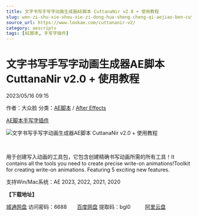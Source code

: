 ```yaml
---
title: 文字书写手写字动画生成器AE脚本 CuttanaNir v2.0 + 使用教程
slug: wen-zi-shu-xie-shou-xie-zi-dong-hua-sheng-cheng-qi-aejiao-ben-cuttananir-v2-0-shi-yong-jiao-cheng
source_url: https://www.lookae.com/cuttananir-v2/
category: aescripts
tags: [AE脚本, 手写字插件]
---
```

# 文字书写手写字动画生成器AE脚本 CuttanaNir v2.0 + 使用教程

2023/05/16 09:15

作者：大众脸
分类：[AE脚本](https://www.lookae.com/after-effects/aescripts/) / [After Effects](https://www.lookae.com/after-effects/)

[AE脚本](https://www.lookae.com/tag/ae%e8%84%9a%e6%9c%ac/)[手写字插件](https://www.lookae.com/tag/%e6%89%8b%e5%86%99%e5%ad%97%e6%8f%92%e4%bb%b6/)

![文字书写手写字动画生成器AE脚本 CuttanaNir v2.0 + 使用教程](https://www.lookae.com/wp-content/uploads/2023/05/Cuttananir-2.0.jpg "文字书写手写字动画生成器AE脚本 CuttanaNir v2.0 + 使用教程-LookAE.com")

[﻿﻿﻿](https://cloud.video.taobao.com//play/u/705956171/p/1/e/6/t/1/410780763358.mp4)

用于创建写入动画的工具包，它包含创建精确书写动画所需的所有工具！It contains all the tools you need to create precise write-on animations!Toolkit for creating write-on animations. Featuring 5 exciting new features.

支持Win/Mac系统：AE 2023, 2022, 2021, 2020

**【下载地址】**

[城通网盘](https://url70.ctfile.com/f/2827370-857577150-b4761f?p=4431) 访问密码：6688       [百度网盘](https://pan.baidu.com/s/1gvqF9NT8-snOGiUFCHRZDw?pwd=bgl0) 提取码：bgl0          [阿里云盘](https://www.aliyundrive.com/s/yjJmLtXaeGe)
